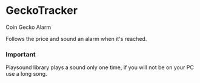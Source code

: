 # GeckoTracker
Coin Gecko Alarm


Follows the price and sound an alarm when it's reached.
### Important
Playsound library plays a sound only one time, if you will not be on your PC use a long song. 
